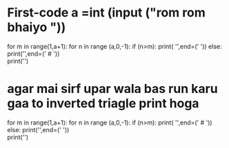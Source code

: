 # First-code a =int (input ("rom rom bhaiyo "))
for m in range(1,a+1):
    for n in range (a,0,-1):
        if (n>m):
            print( '',end=('   '))
        else:
            print('',end=(' # '))    
    print('')        
# agar mai sirf upar wala bas run karu gaa to inverted triagle print hoga
for m in range(1,a+1):
    for n in range (a,0,-1):
        if (n>m):
            print( '',end=(' # '))
        else:
            print('',end=('  '))    
    print('')     
